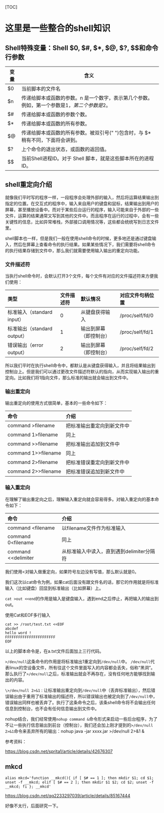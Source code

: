 [TOC]

# 这里是一些整合的shell知识

## Shell特殊变量：Shell $0, $#, $*, $@, $?, $$和命令行参数


| 变量 | 含义                                                         |
| ---- | ------------------------------------------------------------ |
| $0   | 当前脚本的文件名                                             |
| $n   | 传递给脚本或函数的参数。n 是一个数字，表示第几个参数。例如，第一个参数是$1，第二个参数是$2。 |
| $#   | 传递给脚本或函数的参数个数。                                 |
| $*   | 传递给脚本或函数的所有参数。                                 |
| $@   | 传递给脚本或函数的所有参数。被双引号(" ")包含时，与 $* 稍有不同，下面将会讲到。 |
| $?   | 上个命令的退出状态，或函数的返回值。                         |
| $$   | 当前Shell进程ID。对于 Shell 脚本，就是这些脚本所在的进程ID。 |



## shell重定向介绍

就像我们平时写的程序一样，一段程序会处理外部的输入，然后将运算结果输出到指定的位置。在交互式的程序中，输入来自用户的键盘和鼠标，结果输出到用户的屏幕，甚至播放设备中。而对于某些后台运行的程序，输入可能来自于外部的一些文件，运算的结果通常又写到其他的文件中。而且程序在运行的过程中，会有一些关键性的信息，比如异常堆栈，外部接口调用情况等，这些都会统统写到日志文件里。

shell脚本也一样，但是我们一般在使用shell命令的时候，更多地还是通过键盘输入，然后在屏幕上查看命令的执行结果。如果某些情况下，我们需要将shell命令的执行结果存储到文件中，那么我们就需要使用输入输出的重定向功能。

### 文件描述符

当执行shell命令时，会默认打开3个文件，每个文件有对应的文件描述符来方便我们使用：



| 类型                        | 文件描述符 | 默认情况               | 对应文件句柄位置 |
| :-------------------------- | :--------- | :--------------------- | :--------------- |
| 标准输入（standard input）  | 0          | 从键盘获得输入         | /proc/self/fd/0  |
| 标准输出（standard output） | 1          | 输出到屏幕（即控制台） | /proc/self/fd/1  |
| 错误输出（error output）    | 2          | 输出到屏幕（即控制台） | /proc/self/fd/2  |



所以我们平时在执行shell命令中，都默认是从键盘获得输入，并且将结果输出到控制台上。但是我们可以通过更改文件描述符默认的指向，从而实现输入输出的重定向。比如我们将1指向文件，那么标准的输出就会输出到文件中。

### 输出重定向

输出重定向的使用方式很简单，基本的一些命令如下：

| 命令                | 介绍                       |
| :------------------ | :------------------------- |
| command >filename   | 把标准输出重定向到新文件中 |
| command 1>filename  | 同上                       |
| command >>filename  | 把标准输出追加到文件中     |
| command 1>>filename | 同上                       |
| command 2>filename  | 把标准错误重定向到新文件中 |
| command 2>>filename | 把标准错误追加到新文件中   |

### 输入重定向

在理解了输出重定向之后，理解输入重定向就会容易得多。对输入重定向的基本命令如下：

| 命令                | 介绍                                      |
| :------------------ | :---------------------------------------- |
| command <filename   | 以filename文件作为标准输入                |
| command 0<filename  | 同上                                      |
| command <<delimiter | 从标准输入中读入，直到遇到delimiter分隔符 |



我们使用<对输入做重定向，如果符号左边没有写值，那么默认就是0。

我们这次以cat命令为例，如果cat后面没有跟文件名的话，那它的作用就是将标准输入（比如键盘）回显到标准输出（比如屏幕）上。

`cat >out <<end`的作用是输入是键盘输入，遇到end之后停止，再把输入的输出到out。

使用Cat和EOF多行输入

```shell 
cat >> /root/test.txt <<EOF 
abcdef 
hello word ! 
FFFFFFFFFFFFFFFFFFFFFFF 
EOF

```

以上的脚本命令是，在a.txt文件后面加上三行代码。

`>/dev/null`这条命令的作用是将标准输出1重定向到`/dev/null`中。 `/dev/null`代表linux的空设备文件，所有往这个文件里面写入的内容都会丢失，俗称“黑洞”。那么执行了`>/dev/null`之后，标准输出就会不再存在，没有任何地方能够找到输出的内容。

`\>/dev/null 2>&1` : 让标准输出重定向到`/dev/null`中（丢弃标准输出），然后错误输出由于重用了标准输出的描述符，所以错误输出也被定向到了`/dev/null`中，错误输出同样也被丢弃了。执行了这条命令之后，该条shell命令将不会输出任何信息到控制台，也不会有任何信息输出到文件中。

nohup结合，我们经常使用`nohup command &`命令形式来启动一些后台程序，为了不让一些执行信息输出到前台（控制台），我们还会加上刚才提到的`>/dev/null 2>&1`命令来丢弃所有的输出：nohup java -jar xxxx.jar >/dev/null 2>&1 &





参考资料：

https://blog.csdn.net/sprita1/article/details/42676307



## mkcd

```
alias mkcd='function __mkcd(){ if [ $# == 1 ]; then mkdir $1; cd $1; unset -f __mkcd; elif [ $# == 2 ]; then mkdir $1 $2; cd $2; unset -f __mkcd; fi }; __mkcd'
```

https://blog.csdn.net/qq2233297039/article/details/85167444

好像不太行，后面研究一下。